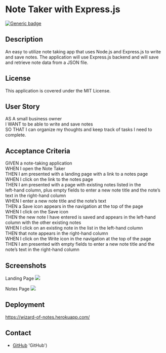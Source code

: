 # Note Taker with Express.js
[![Generic badge](https://img.shields.io/badge/License-MIT-yellowgreen.svg)](https://shields.io/)

## Description
An easy to utilize note taking app that uses Node.js and Express.js to write and save notes. The application will use Express.js backend and will save and retrieve note data from a JSON file.

## License
This application is covered under the MIT License.

## User Story
AS A small business owner<br />
I WANT to be able to write and save notes<br />
SO THAT I can organize my thoughts and keep track of tasks I need to complete.

## Acceptance Criteria
GIVEN a note-taking application<br />
WHEN I open the Note Taker<br />
THEN I am presented with a landing page with a link to a notes page<br />
WHEN I click on the link to the notes page<br />
THEN I am presented with a page with existing notes listed in the <br />left-hand column, plus empty fields to enter a new note title and the note’s text in the right-hand column<br />
WHEN I enter a new note title and the note’s text<br />
THEN a Save icon appears in the navigation at the top of the page<br />
WHEN I click on the Save icon<br />
THEN the new note I have entered is saved and appears in the left-hand column with the other existing notes<br />
WHEN I click on an existing note in the list in the left-hand column<br />
THEN that note appears in the right-hand column<br />
WHEN I click on the Write icon in the navigation at the top of the page<br />
THEN I am presented with empty fields to enter a new note title and the note’s text in the right-hand column

## Screenshots
Landing Page
![](./public/assets/images/homepage.PNG)

Notes Page
![](./public/assets/images/notespage.PNG)

## Deployment
https://wizard-of-notes.herokuapp.com/

## Contact
- [GitHub](https://github.com/AmeeraNoor) 'GitHub')
